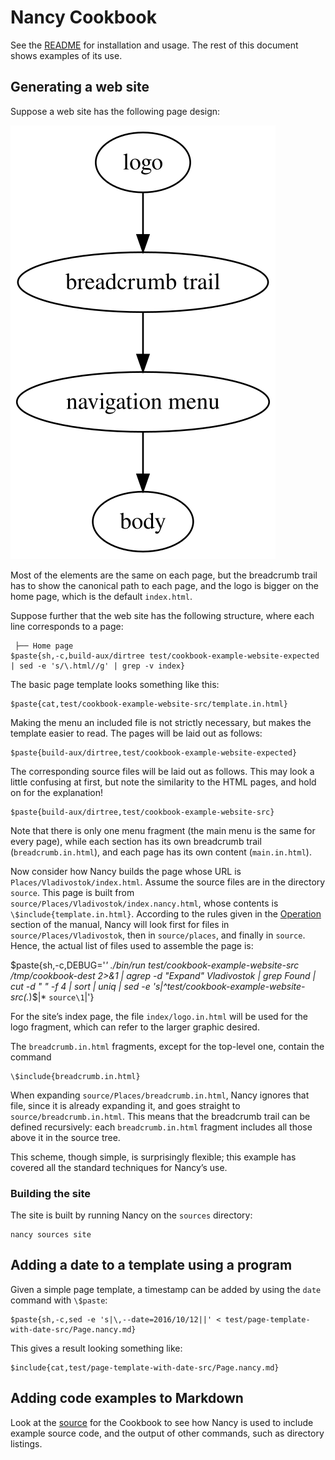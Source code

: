 # Nancy Cookbook

See the [README](README.md) for installation and usage. The rest of this
document shows examples of its use.

## Generating a web site <a name="website-example"></a>

Suppose a web site has the following page design:

![from top to bottom: logo, breadcrumb trail, navigation menu, page body](website.svg)

Most of the elements are the same on each page, but the breadcrumb trail has
to show the canonical path to each page, and the logo is bigger on the home
page, which is the default `index.html`.

Suppose further that the web site has the following structure, where each
line corresponds to a page:

```
 ├── Home page
$paste{sh,-c,build-aux/dirtree test/cookbook-example-website-expected | sed -e 's/\.html//g' | grep -v index}
```

The basic page template looks something like this:

```
$paste{cat,test/cookbook-example-website-src/template.in.html}
```

Making the menu an included file is not strictly necessary, but makes the
template easier to read. The pages will be laid out as follows:

```
$paste{build-aux/dirtree,test/cookbook-example-website-expected}
```

The corresponding source files will be laid out as follows. This may look a
little confusing at first, but note the similarity to the HTML pages, and
hold on for the explanation!

```
$paste{build-aux/dirtree,test/cookbook-example-website-src}
```

Note that there is only one menu fragment (the main menu is the same for
every page), while each section has its own breadcrumb trail
(`breadcrumb.in.html`), and each page has its own content
(`main.in.html`).

Now consider how Nancy builds the page whose URL is
`Places/Vladivostok/index.html`. Assume the source files are in the
directory `source`. This page is built from
`source/Places/Vladivostok/index.nancy.html`, whose contents is
`\$include{template.in.html}`. According to the rules given in the
[Operation](README.md#operation) section of the manual, Nancy will look
first for files in `source/Places/Vladivostok`, then in `source/places`, and
finally in `source`. Hence, the actual list of files used to assemble the
page is:

[FIXME]: # (Replace the use of agrep with something npm-able; tidy up temp directory.)
$paste{sh,-c,DEBUG='*' ./bin/run test/cookbook-example-website-src /tmp/cookbook-dest 2>&1 | agrep -d "Expand" Vladivostok | grep Found | cut -d " " -f 4 | sort | uniq | sed -e 's|^test/cookbook-example-website-src\(.*\)$|* `source\1`|'}

For the site’s index page, the file `index/logo.in.html` will be used for the
logo fragment, which can refer to the larger graphic desired.

The `breadcrumb.in.html` fragments, except for the top-level one, contain the
command

```
\$include{breadcrumb.in.html}
```

When expanding `source/Places/breadcrumb.in.html`, Nancy ignores that file,
since it is already expanding it, and goes straight to
`source/breadcrumb.in.html`. This means that the breadcrumb trail can be
defined recursively: each `breadcrumb.in.html` fragment includes all those
above it in the source tree.

This scheme, though simple, is surprisingly flexible; this example has
covered all the standard techniques for Nancy’s use.

### Building the site

The site is built by running Nancy on the `sources` directory:

```
nancy sources site
```

[FIXME]: # (Explain how to serve the web site dynamically.)

## Adding a date to a template using a program <a name="date-example"></a>

Given a simple page template, a timestamp can be added by using the `date`
command with `\$paste`:

```
$paste{sh,-c,sed -e 's|\,--date=2016/10/12||' < test/page-template-with-date-src/Page.nancy.md}
```

This gives a result looking something like:

```
$include{cat,test/page-template-with-date-src/Page.nancy.md}
```

## Adding code examples to Markdown
[FIXME]: # (Explain the techniques)

Look at the [source](Cookbook.nancy.md) for the Cookbook to see how Nancy is
used to include example source code, and the output of other commands, such
as directory listings.

[FIXME]: # (Add an example about uniquely numbered invoices)
